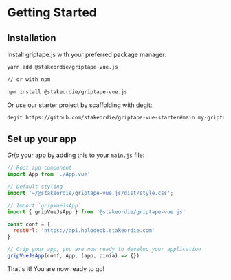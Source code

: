 # Getting Started

## Installation

Install griptape.js with your preferred package manager:

```bash
yarn add @stakeordie/griptape-vue.js

// or with npm

npm install @stakeordie/griptape-vue.js
```

Or use our starter project by scaffolding with [degit](https://github.com/Rich-Harris/degit):

```bash
degit https://github.com/stakeordie/griptape-vue-starter#main my-griptape-starter
```

## Set up your app

*Grip* your app by adding this to your `main.js` file:


```js
// Root app component
import App from './App.vue'

// Default styling
import '~/@stakeordie/griptape-vue.js/dist/style.css';

// Import `gripVueJsApp`
import { gripVueJsApp } from '@stakeordie/griptape-vue.js'

const conf = {
  restUrl: 'https://api.holodeck.stakeordie.com'
}

// Grip your app, you are now ready to develop your application
gripVueJsApp(conf, App, (app, pinia) => {})
```

That's it! You are now ready to go!
